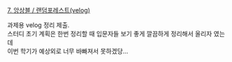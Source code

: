 [7. 앙상블 / 랜덤포레스트(velog)](https://velog.io/@zstep/%EB%A8%B8%EC%8B%A0%EB%9F%AC%EB%8B%9D%EC%95%99%EC%83%81%EB%B8%94-%EA%B8%B0%EB%B2%95-%EB%9E%9C%EB%8D%A4-%ED%8F%AC%EB%A0%88%EC%8A%A4%ED%8A%B8)     

과제용 velog 정리 제출.    
스터디 초기 계획은 한번 정리할 때 입문자들 보기 좋게 깔끔하게 정리해서 올리자 였는데    
이번 학기가 예상외로 너무 바빠져서 못하겠당...
